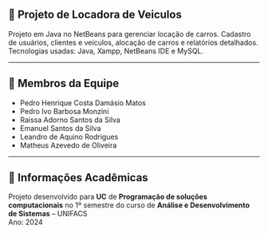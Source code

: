 ## 🚗 Projeto de Locadora de Veiculos
Projeto em Java no NetBeans para gerenciar locação de carros. Cadastro de usuários, clientes e veículos, alocação de carros e relatórios detalhados. Tecnologias usadas: Java, Xampp, NetBeans IDE e MySQL.

---
## 👥 Membros da Equipe 
- Pedro Henrique Costa Damásio Matos
- Pedro Ivo Barbosa Monzini 
- Raissa Adorno Santos da Silva
- Emanuel Santos da Silva 
- Leandro de Aquino Rodrigues  
- Matheus Azevedo de Oliveira 
---

## 🏫 Informações Acadêmicas
Projeto desenvolvido para **UC** de **Programação de soluções computacionais** no 1º semestre do curso de **Análise e Desenvolvimento de Sistemas** – UNIFACS  
Ano: 2024
